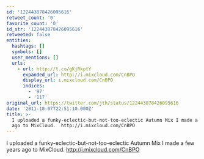 ```yaml
---
id: '122443878426095616'
retweet_count: '0'
favorite_count: '0'
id_str: '122443878426095616'
retweeted: false
entities:
  hashtags: []
  symbols: []
  user_mentions: []
  urls:
    - url: http://t.co/gKjRkptY
      expanded_url: http://i.mixcloud.com/CnBPO
      display_url: i.mixcloud.com/CnBPO
      indices:
        - '97'
        - '117'
original_url: https://twitter.com/jth/status/122443878426095616
date: '2011-10-07T22:51:10.000Z'
title: >-
  I uploaded a funky-eclectic-but-not-too-eclectic Autumn Mix I made a few years
  ago to MixCloud.  http://i.mixcloud.com/CnBPO
---
```


I uploaded a funky-eclectic-but-not-too-eclectic Autumn Mix I made a few years ago to MixCloud.  http://i.mixcloud.com/CnBPO